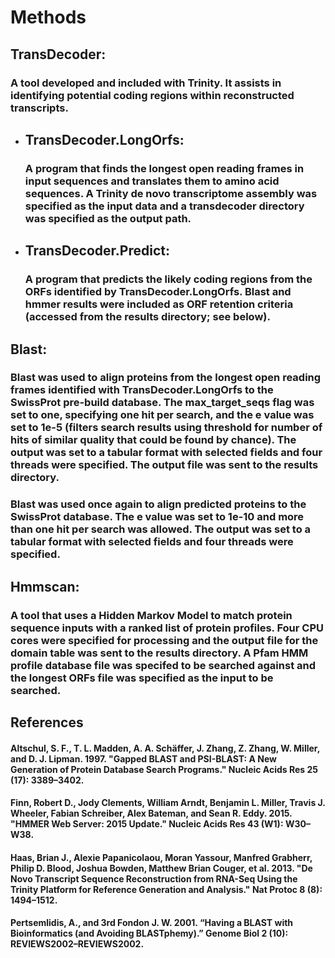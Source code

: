 # Methods
## TransDecoder:
### A tool developed and included with Trinity. It assists in identifying potential coding regions within reconstructed transcripts. 
- ## TransDecoder.LongOrfs:
  ### A program that finds the longest open reading frames in input sequences and translates them to amino acid sequences. A Trinity de novo transcriptome assembly was specified as the input data and a transdecoder directory was specified as the output path.  
- ## TransDecoder.Predict:
  ### A program that predicts the likely coding regions from the ORFs identified by TransDecoder.LongOrfs. Blast and hmmer results were included as ORF retention criteria (accessed from the results directory; see below). 
  
## Blast:
### Blast was used to align proteins from the longest open reading frames identified with TransDecoder.LongOrfs to the SwissProt pre-build database. The max_target_seqs flag was set to one, specifying one hit per search, and the e value was set to 1e-5 (filters search results using threshold for number of hits of similar quality that could be found by chance). The output was set to a tabular format with selected fields and four threads were specified. The output file was sent to the results directory.

### Blast was used once again to align predicted proteins to the SwissProt database. The e value was set to 1e-10 and more than one hit per search was allowed. The output was set to a tabular format with selected fields and four threads were specified. 

## Hmmscan:
### A tool that uses a Hidden Markov Model to match protein sequence inputs with a ranked list of protein profiles. Four CPU cores were specified for processing and the output file for the domain table was sent to the results directory. A Pfam HMM profile database file was specifed to be searched against and the longest ORFs file was specified as the input to be searched. 

## References

#### Altschul, S. F., T. L. Madden, A. A. Schäffer, J. Zhang, Z. Zhang, W. Miller, and D. J. Lipman. 1997. "Gapped BLAST and PSI-BLAST: A New Generation of Protein Database Search Programs." Nucleic Acids Res 25 (17): 3389–3402.

#### Finn, Robert D., Jody Clements, William Arndt, Benjamin L. Miller, Travis J. Wheeler, Fabian Schreiber, Alex Bateman, and Sean R. Eddy. 2015. "HMMER Web Server: 2015 Update." Nucleic Acids Res 43 (W1): W30–W38.

#### Haas, Brian J., Alexie Papanicolaou, Moran Yassour, Manfred Grabherr, Philip D. Blood, Joshua Bowden, Matthew Brian Couger, et al. 2013. "De Novo Transcript Sequence Reconstruction from RNA-Seq Using the Trinity Platform for Reference Generation and Analysis." Nat Protoc 8 (8): 1494–1512.

#### Pertsemlidis, A., and 3rd Fondon J. W. 2001. “Having a BLAST with Bioinformatics (and Avoiding BLASTphemy).” Genome Biol 2 (10): REVIEWS2002–REVIEWS2002.
